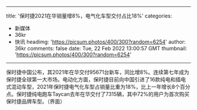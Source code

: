 
---
title: '保时捷2021在华销量增8%，电气化车型交付占比18%'
categories: 
 - 新媒体
 - 36kr
 - 快讯
headimg: 'https://picsum.photos/400/300?random=6254'
author: 36kr
comments: false
date: Tue, 22 Feb 2022 13:00:57 GMT
thumbnail: 'https://picsum.photos/400/300?random=6254'
---

<div>   
保时捷中国公布，其2021年在华交付95671台新车，同比增8%。连续第七年成为保时捷全球第一大市场。电动化方面，保时捷目前向中国引进了16款纯电和插电式混动车型，2021年保时捷电气化车型占销量比重为18%，比上一年增长8个百分点。保时捷纯电跑车Taycan去年在华交付了7315辆，其中72%的用户为首次购买保时捷品牌车型。（界面）  
</div>
            